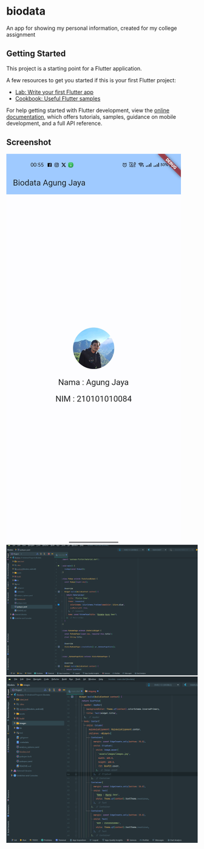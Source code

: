 # biodata

An app for showing my personal information, created for my college assignment

## Getting Started

This project is a starting point for a Flutter application.

A few resources to get you started if this is your first Flutter project:

- [Lab: Write your first Flutter app](https://docs.flutter.dev/get-started/codelab)
- [Cookbook: Useful Flutter samples](https://docs.flutter.dev/cookbook)

For help getting started with Flutter development, view the
[online documentation](https://docs.flutter.dev/), which offers tutorials,
samples, guidance on mobile development, and a full API reference.

## Screenshot
![Sample Image](./images/app.jpg)
![Sample Image](./images/img.png)
![Sample Image](./images/img_1.png)

